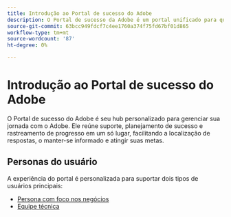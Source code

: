 ```yaml
---
title: Introdução ao Portal de sucesso do Adobe
description: O Portal de sucesso da Adobe é um portal unificado para que os clientes enviem casos, visualizem o progresso do tíquete, acessem o suporte e planejem ferramentas.
source-git-commit: 63bcc949fdcf7c4ee1760a374f75fd67bf01d865
workflow-type: tm+mt
source-wordcount: '87'
ht-degree: 0%

---
```



# Introdução ao Portal de sucesso do Adobe

O Portal de sucesso do Adobe é seu hub personalizado para gerenciar sua jornada com o Adobe. Ele reúne suporte, planejamento de sucesso e rastreamento de progresso em um só lugar, facilitando a localização de respostas, o manter-se informado e atingir suas metas.

## Personas do usuário

A experiência do portal é personalizada para suportar dois tipos de usuários principais:

* [Persona com foco nos negócios](/help/adobe-success-portal/business-persona/key-functionalities-for-business-persona.md)
* [Equipe técnica](/help/adobe-success-portal/technical-persona/key-functionalities-for-technical-persona.md)
